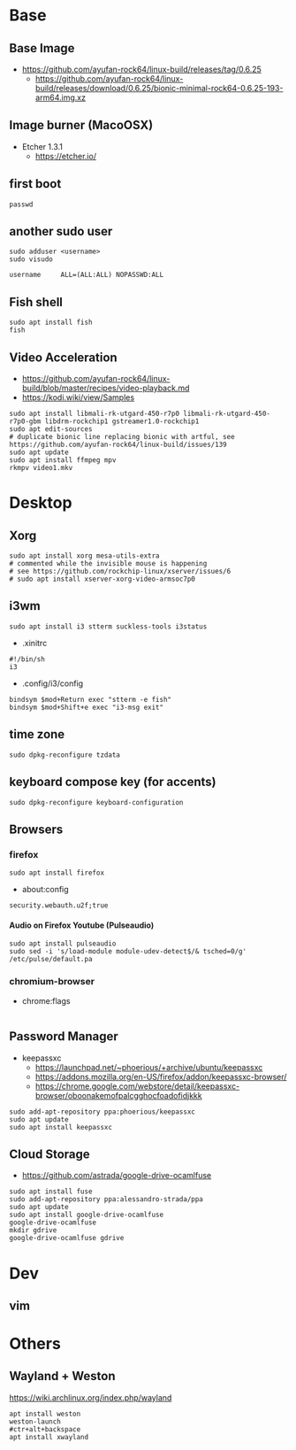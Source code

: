 # Base

## Base Image
- https://github.com/ayufan-rock64/linux-build/releases/tag/0.6.25
  - https://github.com/ayufan-rock64/linux-build/releases/download/0.6.25/bionic-minimal-rock64-0.6.25-193-arm64.img.xz

## Image burner (MacoOSX)
- Etcher 1.3.1
  - https://etcher.io/

## first boot
```
passwd
```

## another sudo user
```
sudo adduser <username>
sudo visudo
```

    username     ALL=(ALL:ALL) NOPASSWD:ALL


## Fish shell
```
sudo apt install fish
fish
```

## Video Acceleration
- https://github.com/ayufan-rock64/linux-build/blob/master/recipes/video-playback.md
- https://kodi.wiki/view/Samples

```
sudo apt install libmali-rk-utgard-450-r7p0 libmali-rk-utgard-450-r7p0-gbm libdrm-rockchip1 gstreamer1.0-rockchip1
sudo apt edit-sources
# duplicate bionic line replacing bionic with artful, see https://github.com/ayufan-rock64/linux-build/issues/139
sudo apt update
sudo apt install ffmpeg mpv
rkmpv video1.mkv
```

# Desktop

## Xorg

```
sudo apt install xorg mesa-utils-extra
# commented while the invisible mouse is happening
# see https://github.com/rockchip-linux/xserver/issues/6
# sudo apt install xserver-xorg-video-armsoc7p0
```

## i3wm 
```
sudo apt install i3 stterm suckless-tools i3status
```
- .xinitrc
```
#!/bin/sh
i3
```

- .config/i3/config
```
bindsym $mod+Return exec "stterm -e fish"
bindsym $mod+Shift+e exec "i3-msg exit"
```

## time zone
```
sudo dpkg-reconfigure tzdata
```
## keyboard compose key (for accents)
``
sudo dpkg-reconfigure keyboard-configuration
``

## Browsers
### firefox
```
sudo apt install firefox
```

- about:config
```
security.webauth.u2f;true
```

#### Audio on Firefox Youtube (Pulseaudio)
```
sudo apt install pulseaudio
sudo sed -i 's/load-module module-udev-detect$/& tsched=0/g' /etc/pulse/default.pa
```

### chromium-browser
- chrome:flags
```
```

## Password Manager
- keepassxc
  - https://launchpad.net/~phoerious/+archive/ubuntu/keepassxc
  - https://addons.mozilla.org/en-US/firefox/addon/keepassxc-browser/
  - https://chrome.google.com/webstore/detail/keepassxc-browser/oboonakemofpalcgghocfoadofidjkkk
  
```
sudo add-apt-repository ppa:phoerious/keepassxc
sudo apt update
sudo apt install keepassxc
```

## Cloud Storage
- https://github.com/astrada/google-drive-ocamlfuse

```
sudo apt install fuse
sudo add-apt-repository ppa:alessandro-strada/ppa
sudo apt update
sudo apt install google-drive-ocamlfuse
google-drive-ocamlfuse
mkdir gdrive
google-drive-ocamlfuse gdrive
```

# Dev

## vim

# Others

## Wayland + Weston

https://wiki.archlinux.org/index.php/wayland

```
apt install weston
weston-launch
#ctr+alt+backspace
apt install xwayland
```


